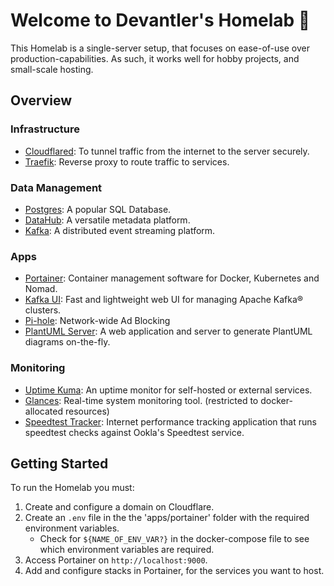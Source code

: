 # Welcome to Devantler's Homelab 🚀

This Homelab is a single-server setup, that focuses on ease-of-use over production-capabilities. As such, it works well for hobby projects, and small-scale hosting.

## Overview

### Infrastructure

- [Cloudflared](https://github.com/cloudflare/cloudflared): To tunnel traffic from the internet to the server securely.
- [Traefik](https://traefik.io/traefik/): Reverse proxy to route traffic to services.

### Data Management

- [Postgres](https://www.postgresql.org): A popular SQL Database.
- [DataHub](https://datahubproject.io): A versatile metadata platform.
- [Kafka](https://kafka.apache.org): A distributed event streaming platform.

### Apps

- [Portainer](https://www.portainer.io): Container management software for Docker, Kubernetes and Nomad.
- [Kafka UI](https://github.com/provectus/kafka-ui): Fast and lightweight web UI for managing Apache Kafka® clusters. 
- [Pi-hole](https://pi-hole.net): Network-wide Ad Blocking
- [PlantUML Server](https://github.com/plantuml/plantuml-server): A web application and server to generate PlantUML diagrams on-the-fly.

### Monitoring

- [Uptime Kuma](https://github.com/louislam/uptime-kuma): An uptime monitor for self-hosted or external services.
- [Glances](https://nicolargo.github.io/glances/): Real-time system monitoring tool. (restricted to docker-allocated resources)
- [Speedtest Tracker](https://github.com/alexjustesen/speedtest-tracker): Internet performance tracking application that runs speedtest checks against Ookla's Speedtest service.

## Getting Started

To run the Homelab you must:

1. Create and configure a domain on Cloudflare.
2. Create an `.env` file in the the 'apps/portainer' folder with the required environment variables. 
    - Check for `${NAME_OF_ENV_VAR?}` in the docker-compose file to see which environment variables are required.
3. Access Portainer on `http://localhost:9000`.
4. Add and configure stacks in Portainer, for the services you want to host.
